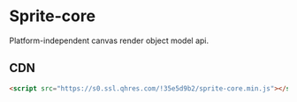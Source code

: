# Sprite-core

Platform-independent canvas render object model api.

## CDN

```html
<script src="https://s0.ssl.qhres.com/!35e5d9b2/sprite-core.min.js"></script>
```
